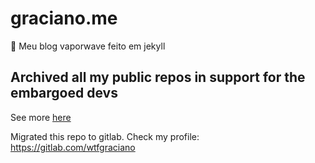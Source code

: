 # graciano.me
📄 Meu blog vaporwave feito em jekyll

## Archived all my public repos in support for the embargoed devs

See more [here](https://github.com/1995parham/github-do-not-ban-us)

Migrated this repo to gitlab. Check my profile: https://gitlab.com/wtfgraciano
